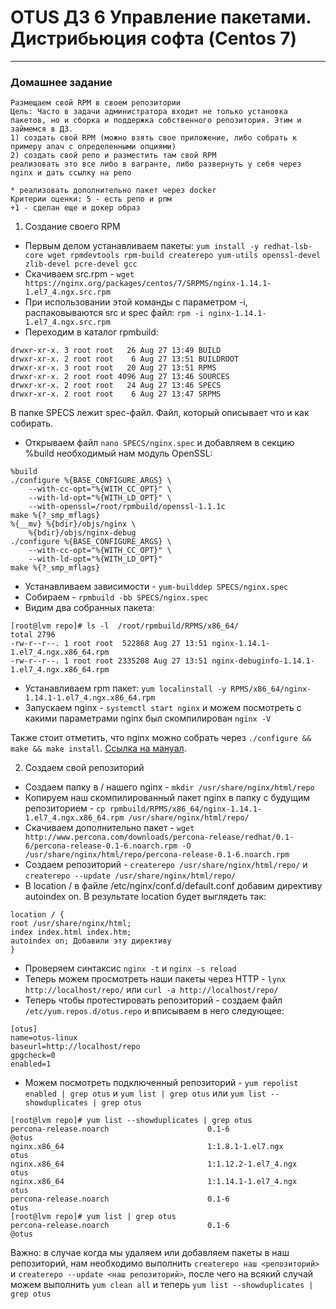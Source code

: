 # OTUS ДЗ 6 Управление пакетами. Дистрибьюция софта (Centos 7)
-----------------------------------------------------------------------
### Домашнее задание

    Размещаем свой RPM в своем репозитории
    Цель: Часто в задачи администратора входит не только установка пакетов, но и сборка и поддержка собственного репозитория. Этим и займемся в ДЗ.
    1) создать свой RPM (можно взять свое приложение, либо собрать к примеру апач с определенными опциями)
    2) создать свой репо и разместить там свой RPM
    реализовать это все либо в вагранте, либо развернуть у себя через nginx и дать ссылку на репо 

    * реализовать дополнительно пакет через docker
    Критерии оценки: 5 - есть репо и рпм
    +1 - сделан еще и докер образ

1. Создание своего RPM
- Первым делом устанавливаем пакеты: ```yum install -y redhat-lsb-core wget rpmdevtools rpm-build createrepo yum-utils openssl-devel zlib-devel pcre-devel gcc```
- Скачиваем src.rpm - ```wget https://nginx.org/packages/centos/7/SRPMS/nginx-1.14.1-1.el7_4.ngx.src.rpm```
- При использовании этой команды с параметром -i, распаковываются src и spec файл: ```rpm -i nginx-1.14.1-1.el7_4.ngx.src.rpm```
- Переходим в каталог rpmbuild:
```
drwxr-xr-x. 3 root root   26 Aug 27 13:49 BUILD
drwxr-xr-x. 2 root root    6 Aug 27 13:51 BUILDROOT
drwxr-xr-x. 3 root root   20 Aug 27 13:51 RPMS
drwxr-xr-x. 2 root root 4096 Aug 27 13:46 SOURCES
drwxr-xr-x. 2 root root   24 Aug 27 13:46 SPECS
drwxr-xr-x. 2 root root    6 Aug 27 13:47 SRPMS
```
В папке SPECS лежит spec-файл. Файл, который описывает что и как собирать.
- Открываем файл ```nano SPECS/nginx.spec``` и добавляем в секцию %build необходимый нам модуль OpenSSL:
```
%build
./configure %{BASE_CONFIGURE_ARGS} \
    --with-cc-opt="%{WITH_CC_OPT}" \
    --with-ld-opt="%{WITH_LD_OPT}" \
    --with-openssl=/root/rpmbuild/openssl-1.1.1c
make %{?_smp_mflags}
%{__mv} %{bdir}/objs/nginx \
    %{bdir}/objs/nginx-debug
./configure %{BASE_CONFIGURE_ARGS} \
    --with-cc-opt="%{WITH_CC_OPT}" \
    --with-ld-opt="%{WITH_LD_OPT}"
make %{?_smp_mflags}
```
- Устанавливаем зависимости - ```yum-builddep SPECS/nginx.spec```
- Собираем - ```rpmbuild -bb SPECS/nginx.spec```
- Видим два собранных пакета:
```
[root@lvm repo]# ls -l  /root/rpmbuild/RPMS/x86_64/
total 2796
-rw-r--r--. 1 root root  522868 Aug 27 13:51 nginx-1.14.1-1.el7_4.ngx.x86_64.rpm
-rw-r--r--. 1 root root 2335208 Aug 27 13:51 nginx-debuginfo-1.14.1-1.el7_4.ngx.x86_64.rpm
```
- Устанавливаем rpm пакет: ```yum localinstall -y RPMS/x86_64/nginx-1.14.1-1.el7_4.ngx.x86_64.rpm```
- Запускаем nginx - ```systemctl start nginx``` и можем посмотреть с какими параметрами nginx был скомпилирован ```nginx -V```

Также стоит отметить, что nginx можно собрать через ```./configure && make && make install```. [Ссылка на мануал].

2. Создаем свой репозиторий
- Создаем папку в / нашего nginx - ```mkdir /usr/share/nginx/html/repo```
- Копируем наш скомпилированный пакет nginx в папку с будущим репозиторием - ```cp rpmbuild/RPMS/x86_64/nginx-1.14.1-1.el7_4.ngx.x86_64.rpm /usr/share/nginx/html/repo/```
- Скачиваем дополнительно пакет - ```wget http://www.percona.com/downloads/percona-release/redhat/0.1-6/percona-release-0.1-6.noarch.rpm -O /usr/share/nginx/html/repo/percona-release-0.1-6.noarch.rpm```
- Создаем репозиторий - ```createrepo /usr/share/nginx/html/repo/``` и ```createrepo --update /usr/share/nginx/html/repo/```
- В location / в файле /etc/nginx/conf.d/default.conf добавим директиву autoindex on. В результате location будет выглядеть так:
```
location / {
root /usr/share/nginx/html;
index index.html index.htm;
autoindex on; Добавили эту директиву
}
```
- Проверяем синтаксис ```nginx -t``` и ```nginx -s reload```
- Теперь можем просмотреть наши пакеты через HTTP - ```lynx http://localhost/repo/``` или ```curl -a http://localhost/repo/```
- Теперь чтобы протестировать репозиторий - создаем файл ``` /etc/yum.repos.d/otus.repo``` и вписываем в него следующее:
```
[otus]
name=otus-linux
baseurl=http://localhost/repo
gpgcheck=0
enabled=1
```
- Можем посмотреть подключенный репозиторий - ```yum repolist enabled | grep otus``` и ```yum list | grep otus``` или ```yum list --showduplicates | grep otus```
```
[root@lvm repo]# yum list --showduplicates | grep otus
percona-release.noarch                      0.1-6                      @otus
nginx.x86_64                                1:1.8.1-1.el7.ngx          otus
nginx.x86_64                                1:1.12.2-1.el7_4.ngx       otus
nginx.x86_64                                1:1.14.1-1.el7_4.ngx       otus
percona-release.noarch                      0.1-6                      otus
[root@lvm repo]# yum list | grep otus
percona-release.noarch                      0.1-6                      @otus
```
Важно: в случае когда мы удаляем или добавляем пакеты в наш репозиторий, нам необходимо выполнить ```createrepo наш <репозиторий>``` и ```createrepo --update <наш репозиторий>```, 
после чего на всякий случай можем выполнить ```yum clean all``` и теперь ```yum list --showduplicates | grep otus```

[Ссылка на мануал]:https://www.howtoforge.com/how-to-build-nginx-from-source-on-centos-7/